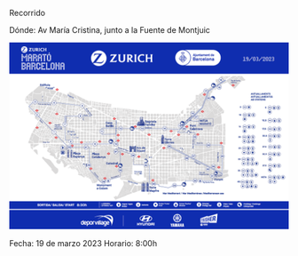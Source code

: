 Recorrido

Dónde: Av María Cristina, junto a la Fuente de Montjuic

![Recorrido](/Mapa-ZMB.png)

Fecha: 19 de marzo 2023	
Horario: 8:00h


